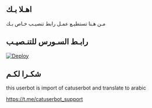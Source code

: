 ## اهـلا بـك
مـن هـنا تستطيـع عمـل رابط تنصيـب خـاص بـك

## رابـط السـورس للتنـصيـب

[![Deploy](https://www.herokucdn.com/deploy/button.svg)](https://heroku.com/deploy?template=https://github.com/darkoneboi/jmthon)

## شكـرا لكـم 


this userbot is import of catuserbot and translate to arabic

https://t.me/catuserbot_support
